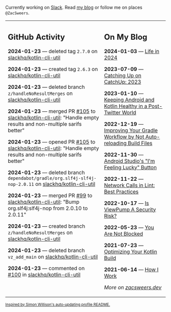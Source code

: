 Currently working on [Slack](https://slack.com/). Read [my blog](https://zacsweers.dev/) or follow me on places `@ZacSweers`.

<table><tr><td valign="top" width="60%">

## GitHub Activity
<!-- githubActivity starts -->
**2024-01-23** — deleted tag `2.7.0` on [slackhq/kotlin-cli-util](https://github.com/slackhq/kotlin-cli-util)

**2024-01-23** — created tag `2.6.3` on [slackhq/kotlin-cli-util](https://github.com/slackhq/kotlin-cli-util)

**2024-01-23** — deleted branch `z/handleNoResultMerges` on [slackhq/kotlin-cli-util](https://github.com/slackhq/kotlin-cli-util)

**2024-01-23** — merged PR [#105](https://github.com/slackhq/kotlin-cli-util/pull/105) to [slackhq/kotlin-cli-util](https://github.com/slackhq/kotlin-cli-util): "Handle empty results and non-multiple sarifs better"

**2024-01-23** — opened PR [#105](https://github.com/slackhq/kotlin-cli-util/pull/105) to [slackhq/kotlin-cli-util](https://github.com/slackhq/kotlin-cli-util): "Handle empty results and non-multiple sarifs better"

**2024-01-23** — deleted branch `dependabot/gradle/org.slf4j-slf4j-nop-2.0.11` on [slackhq/kotlin-cli-util](https://github.com/slackhq/kotlin-cli-util)

**2024-01-23** — merged PR [#99](https://github.com/slackhq/kotlin-cli-util/pull/99) to [slackhq/kotlin-cli-util](https://github.com/slackhq/kotlin-cli-util): "Bump org.slf4j:slf4j-nop from 2.0.10 to 2.0.11"

**2024-01-23** — created branch `z/handleNoResultMerges` on [slackhq/kotlin-cli-util](https://github.com/slackhq/kotlin-cli-util)

**2024-01-23** — deleted branch `vz_add_main` on [slackhq/kotlin-cli-util](https://github.com/slackhq/kotlin-cli-util)

**2024-01-23** — commented on [#100](https://github.com/slackhq/kotlin-cli-util/pull/100#issuecomment-1906700399) in [slackhq/kotlin-cli-util](https://github.com/slackhq/kotlin-cli-util)
<!-- githubActivity ends -->
</td><td valign="top" width="40%">

## On My Blog
<!-- blog starts -->
**2024-01-03** — [Life in 2024](https://www.zacsweers.dev/life-in-2024/)

**2023-07-09** — [Catching Up on CatchUp: 2023](https://www.zacsweers.dev/catching-up-on-catchup-2023/)

**2023-01-10** — [Keeping Android and Kotlin Healthy in a Post-Twitter World](https://www.zacsweers.dev/keeping-android-healthy/)

**2022-12-19** — [Improving Your Gradle Workflow by Not Auto-reloading Build Files](https://www.zacsweers.dev/improving-your-workflow-by-not-auto-reloading-build-files/)

**2022-11-30** — [Android Studio's "I'm Feeling Lucky" Button](https://www.zacsweers.dev/android-studios-im-feeling-lucky-button/)

**2022-11-22** — [Network Calls in Lint: Best Practices](https://www.zacsweers.dev/network-calls-in-lint-best-practices/)

**2022-10-17** — [Is ViewPump A Security Risk?](https://www.zacsweers.dev/is-viewpump-a-security-risk/)

**2022-05-23** — [You Are Not Blocked](https://www.zacsweers.dev/you-are-not-blocked/)

**2021-07-23** — [Optimizing Your Kotlin Build](https://www.zacsweers.dev/optimizing-your-kotlin-build/)

**2021-06-14** — [How I Work](https://www.zacsweers.dev/how-i-work/)
<!-- blog ends -->
_More on [zacsweers.dev](https://zacsweers.dev/)_
</td></tr></table>

<sub><a href="https://simonwillison.net/2020/Jul/10/self-updating-profile-readme/">Inspired by Simon Willison's auto-updating profile README.</a></sub>